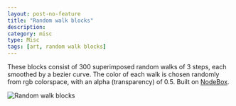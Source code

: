 ```yaml
---
layout: post-no-feature
title: "Random walk blocks"
description:
category: misc
type: Misc
tags: [art, random walk blocks]
---
```


These blocks consist of 300 superimposed random walks of 3 steps, each smoothed by a bezier curve. The color of each walk is chosen randomly from rgb colorspace, with an alpha (transparency) of 0.5. Built on [NodeBox](http://nodebox.net/).

![Random walk blocks]({{site.url}}/images/blocks.jpg)
